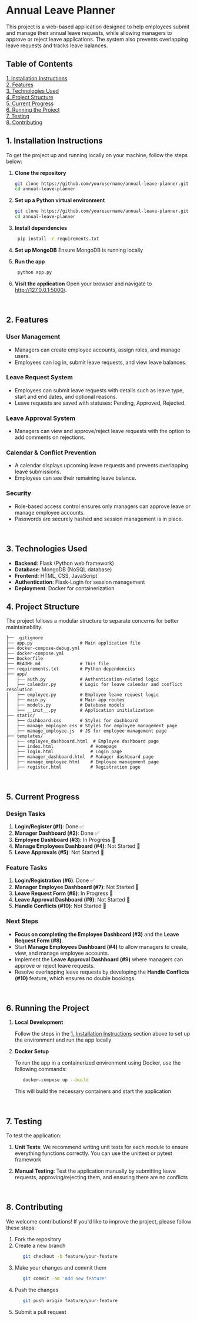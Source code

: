 # Annual Leave Planner

This project is a web-based application designed to help employees submit and manage their annual leave requests, while allowing managers to approve or reject leave applications. The system also prevents overlapping leave requests and tracks leave balances.

## Table of Contents

[1. Installation Instructions](#1-installation-instructions)  
[2. Features](#2-features)  
[3. Technologies Used](#3-technologies-used)  
[4. Project Structure](#4-project-structure)  
[5. Current Progress](#5-current-progress)  
[6. Running the Project](#6-running-the-project)  
[7. Testing](#7-testing)  
[8. Contributing](#8-contributing)
<br>


## 1. Installation Instructions

To get the project up and running locally on your machine, follow the steps below:

1. **Clone the repository**

   ```bash
   git clone https://github.com/yourusername/annual-leave-planner.git
   cd annual-leave-planner
   ```
   
2. **Set up a Python virtual environment**

   ```bash
   git clone https://github.com/yourusername/annual-leave-planner.git
   cd annual-leave-planner
   ```
   
3. **Install dependencies**
   ```bash
	pip install -r requirements.txt
   ```
   
4. **Set up MongoDB**
	Ensure MongoDB is running locally
	
5. **Run the app**
   ```bash
	python app.py
   ```
   
6. **Visit the application**
	Open your browser and navigate to http://127.0.0.1:5000/.
<br>	
	
	
## 2. Features<br>

### User Management
- Managers can create employee accounts, assign roles, and manage users.
- Employees can log in, submit leave requests, and view leave balances.

### Leave Request System
- Employees can submit leave requests with details such as leave type, start and end dates, and optional reasons.
- Leave requests are saved with statuses: Pending, Approved, Rejected.

### Leave Approval System
- Managers can view and approve/reject leave requests with the option to add comments on rejections.

### Calendar & Conflict Prevention
- A calendar displays upcoming leave requests and prevents overlapping leave submissions.
- Employees can see their remaining leave balance.

### Security
- Role-based access control ensures only managers can approve leave or manage employee accounts.
- Passwords are securely hashed and session management is in place.
<br>


## 3. Technologies Used

- **Backend**: Flask (Python web framework)
- **Database**: MongoDB (NoSQL database)
- **Frontend**: HTML, CSS, JavaScript
- **Authentication**: Flask-Login for session management
- **Deployment**: Docker for containerization



## 4. Project Structure

The project follows a modular structure to separate concerns for better maintainability.
```
├── .gitignore
├── app.py                  # Main application file
├── docker-compose-debug.yml
├── docker-compose.yml
├── Dockerfile
├── README.md               # This file
├── requirements.txt        # Python dependencies
├── app/
│   ├── auth.py             # Authentication-related logic
│   ├── calendar.py         # Logic for leave calendar and conflict resolution
│   ├── employee.py         # Employee leave request logic
│   ├── main.py             # Main app routes
│   ├── models.py           # Database models
│   ├── __init__.py         # Application initialization
├── static/                 
│   ├── dashboard.css       # Styles for dashboard
│   ├── manage_employee.css # Styles for employee management page
│   ├── manage_employee.js  # JS for employee management page
├── templates/
│   ├── employee_dashboard.html  # Employee dashboard page
│   ├── index.html              # Homepage
│   ├── login.html              # Login page
│   ├── manager_dashboard.html  # Manager dashboard page
│   ├── manage_employee.html    # Employee management page
│   ├── register.html           # Registration page
```
<br>

## 5. Current Progress

### **Design Tasks**
1. **Login/Register (#1)**: Done ✅
2. **Manager Dashboard (#2)**: Done ✅
3. **Employee Dashboard (#3)**: In Progress 🔄
4. **Manage Employees Dashboard (#4)**: Not Started 🚧
5. **Leave Approvals (#5)**: Not Started 🚧

### **Feature Tasks**
1. **Login/Registration (#6)**: Done ✅
2. **Manager Employee Dashboard (#7)**: Not Started 🚧
3. **Leave Request Form (#8)**: In Progress 🔄
4. **Leave Approval Dashboard (#9)**: Not Started 🚧
5. **Handle Conflicts (#10)**: Not Started 🚧

### **Next Steps**
- **Focus on completing the Employee Dashboard (#3)** and the **Leave Request Form (#8)**.
- Start **Manage Employees Dashboard (#4)** to allow managers to create, view, and manage employee accounts.
- Implement the **Leave Approval Dashboard (#9)** where managers can approve or reject leave requests.
- Resolve overlapping leave requests by developing the **Handle Conflicts (#10)** feature, which ensures no double bookings.
<br>


## 6. Running the Project

1. **Local Development**

   Follow the steps in the [1. Installation Instructions](#1-installation-instructions) section above to set up the environment and run the app locally

2. **Docker Setup**

   To run the app in a containerized environment using Docker, use the following commands:
	```bash
	   docker-compose up --build
	 ```
	This will build the necessary containers and start the application
<br>


## 7. Testing

To test the application:

1. **Unit Tests**: We recommend writing unit tests for each module to ensure everything functions correctly. You can use the unittest or pytest framework

2. **Manual Testing**: Test the application manually by submitting leave requests, approving/rejecting them, and ensuring there are no conflicts
<br>


## 8. Contributing

We welcome contributions! If you'd like to improve the project, please follow these steps:

1. Fork the repository
2. Create a new branch
	```bash
	   git checkout -b feature/your-feature
	 ```
5. Make your changes and commit them
	```bash
	   git commit -am 'Add new feature'
	 ```
7. Push the changes
	```bash
	   git push origin feature/your-feature
	 ```
9. Submit a pull request
